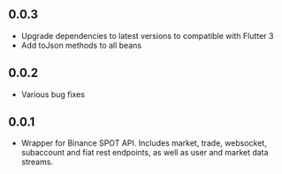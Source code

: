 ## 0.0.3

* Upgrade dependencies to latest versions to compatible with Flutter 3
* Add toJson methods to all beans

## 0.0.2

* Various bug fixes

## 0.0.1

* Wrapper for Binance SPOT API. Includes market, trade, websocket, subaccount and fiat rest endpoints, as well as user and market data streams.

